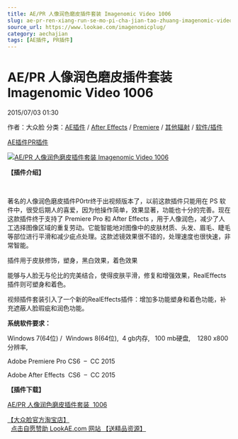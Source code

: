 ```yaml
---
title: AE/PR 人像润色磨皮插件套装 Imagenomic Video 1006
slug: ae-pr-ren-xiang-run-se-mo-pi-cha-jian-tao-zhuang-imagenomic-video-1006
source_url: https://www.lookae.com/imagenomicplug/
category: aechajian
tags: [AE插件, PR插件]
---
```

# AE/PR 人像润色磨皮插件套装 Imagenomic Video 1006

2015/07/03 01:30

作者：大众脸
分类：[AE插件](https://www.lookae.com/after-effects/aechajian/) / [After Effects](https://www.lookae.com/after-effects/) / [Premiere](https://www.lookae.com/qitarjcj/premierezy/) / [其他辐射](https://www.lookae.com/others/) / [软件/插件](https://www.lookae.com/qitarjcj/)

[AE插件](https://www.lookae.com/tag/ae%e6%8f%92%e4%bb%b6/)[PR插件](https://www.lookae.com/tag/pr%e6%8f%92%e4%bb%b6/)

[![AE/PR 人像润色磨皮插件套装 Imagenomic Video 1006](https://www.lookae.com/wp-content/uploads/2015/07/Imagenomic-Video-Plug.jpg "AE/PR 人像润色磨皮插件套装 Imagenomic Video 1006-LookAE.com")](https://www.lookae.com/wp-content/uploads/2015/07/Imagenomic-Video-Plug.jpg)

**【插件介绍】**

﻿

著名的人像润色磨皮插件P0rtr终于出视频版本了，以前这款插件只能用在 PS 软件中，很受后期人的喜爱，因为他操作简单，效果显著，功能也十分的完善。现在这款插件终于支持了 Premiere Pro 和 After Effects ，用于人像润色，减少了人工选择图像区域的重复劳动。它能智能地对图像中的皮肤材质、头发、眉毛、睫毛等部位进行平滑和减少疵点处理。这款滤镜效果很不错的，处理速度也很快速，非常智能。

插件用于皮肤修饰，塑身，黑白效果，着色效果

能够与人脸无与伦比的完美结合，使得皮肤平滑，修复和增强效果，RealEffects插件则可塑身和着色。

视频插件套装引入了一个新的RealEffects插件：增加多功能塑身和着色功能，补充遮蔽人脸瑕疵和润色功能。

**系统软件要求：**

Windows 7(64位) /  Windows 8(64位),  4 gb内存,   100 mb硬盘,    1280 x800分辨率,

Adobe Premiere Pro CS6  –  CC 2015

Adobe After Effects  CS6  –  CC 2015

**【插件下载】**

[AE/PR 人像润色磨皮插件套装  1006](https://www.400gb.com/file/103593578)

[【大众脸官方淘宝店】](https://lookae.taobao.com/)                [点击自愿赞助 LookAE.com 网站 【送精品资源】](https://www.lookae.com/sponsor/)
